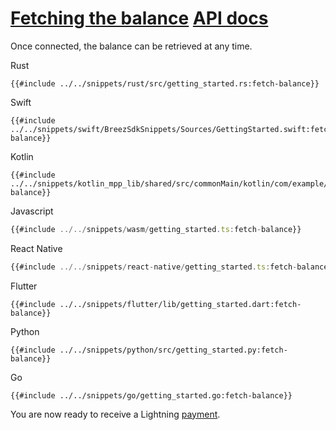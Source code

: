 <h1 id="fetching-the-balance">
    <a class="header" href="#fetching-the-balance">Fetching the balance</a>
    <a class="tag" target="_blank" href="https://breez.github.io/spark-sdk/breez_sdk_spark/struct.BreezSdk.html#method.get_info">API docs</a>
</h1>

Once connected, the balance can be retrieved at any time.

<custom-tabs category="lang">
<div slot="title">Rust</div>
<section>

```rust,ignore
{{#include ../../snippets/rust/src/getting_started.rs:fetch-balance}}
```
</section>

<div slot="title">Swift</div>
<section>

```swift,ignore
{{#include ../../snippets/swift/BreezSdkSnippets/Sources/GettingStarted.swift:fetch-balance}}
```
</section>

<div slot="title">Kotlin</div>
<section>

```kotlin,ignore
{{#include ../../snippets/kotlin_mpp_lib/shared/src/commonMain/kotlin/com/example/kotlinmpplib/GettingStarted.kt:fetch-balance}}
```
</section>

<div slot="title">Javascript</div>
<section>

```typescript
{{#include ../../snippets/wasm/getting_started.ts:fetch-balance}}
```
</section>

<div slot="title">React Native</div>
<section>

```typescript
{{#include ../../snippets/react-native/getting_started.ts:fetch-balance}}
```
</section>

<div slot="title">Flutter</div>
<section>

```dart,ignore
{{#include ../../snippets/flutter/lib/getting_started.dart:fetch-balance}}
```
</section>

<div slot="title">Python</div>
<section>

```python,ignore 
{{#include ../../snippets/python/src/getting_started.py:fetch-balance}}
```
</section>

<div slot="title">Go</div>
<section>

```go,ignore
{{#include ../../snippets/go/getting_started.go:fetch-balance}}
```
</section>
</custom-tabs>

You are now ready to receive a Lightning [payment](payments.md).

